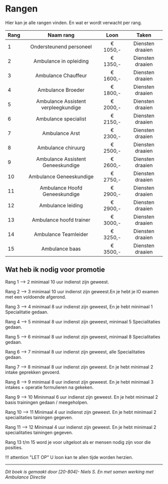 # Rangen 
Hier kan je alle rangen vinden. En wat er wordt verwacht per rang.

| Rang | Naam rang | Loon | Taken |
|:--------------------|:---------------:|:-----------------:|:-----------------:|
| 1 | Ondersteunend personeel | € 1050,- | Diensten draaien |
| 2 | Ambulance in opleiding | € 1350,- | Diensten draaien |
| 3 | Ambulance Chauffeur | € 1600,- | Diensten draaien |
| 4 | Ambulance Broeder | € 1800,- | Diensten draaien |
| 5 | Ambulance Assistent verpleegkundige | € 2000,- | Diensten draaien | 
| 6 | Ambulance  specialist | € 2150,- | Diensten draaien |
| 7 | Ambulance  Arst | € 2300,- | Diensten draaien |
| 8 | Ambulance chiruurg | € 2500,- | Diensten draaien |
| 9 | Ambulance Assistent Geneeskundige | € 2600,- | Diensten draaien |
| 10 | Ambulance Geneeskundige | € 2750,- | Diensten draaien |
| 11 | Ambulance Hoofd Geneeskundige | € 2900,- | Diensten draaien |
| 12 | Ambulance leiding | € 2900,- | Diensten draaien |
| 13 | Ambulance hoofd trainer | € 3000,- | Diensten draaien |
| 14 | Ambulance Teamleider | € 3250,- | Diensten draaien |
| 15 | Ambulance baas | € 3500,- | Diensten draaien |

## Wat heb ik nodig voor promotie
Rang 1 --> 2 minimaal 10 uur indienst zijn geweest.

Rang 2 --> 3 minimaal 10 uur indienst zijn geweest.En je hebt je IO examen met een voldoende afgerond.

Rang 3 --> 4 minimaal 8 uur indienst zijn geweest, En je hebt minimaal 1 Specialitatie gedaan.

Rang 4 --> 5 minimaal 8 uur indienst zijn geweest, minimaal 5 Specialitaties gedaan.

Rang 5 --> 6 minimaal 8 uur indienst zijn geweest, minimaal 8 Specialitaties gedaan. 

Rang 6 --> 7 minimaal 8 uur indienst zijn geweest, alle Specialitaties gedaan.

Rang 7 --> 8 minimaal 8 uur indienst zijn geweest. En je hebt minimaal 2 intake geprekken gevoerd. 

Rang 8 --> 9 minimaal 8 uur indienst zijn geweest. En je hebt minimaal 3 intakes + operatie formulieren na gekeken.

Rang 9 --> 10 Mininmaal 6 uur indienst zijn geweest. En je hebt minimaal 2 basis trainingen gedaan / meegeholpen.

Rang 10 --> 11 Minimaal 4 uur indienst zijn geweest. En je hebt minimaal 2 specialitaties tainingen gegeven. 

Rang 11 --> 12 Minimaal 4 uur indienst zijn geweest. En je hebt minimaal 2 specialitaties tainingen gegeven.

Rang 13 t/m 15 word je voor uitgeloot als er mensen nodig zijn voor die posities. 

!!! attention "LET OP"
    U loon kan te allen tijde worden herzien.

---------------------

*Dit boek is gemaakt door [20-804]- Niels S. En met samen werking met Ambulance Directie*
